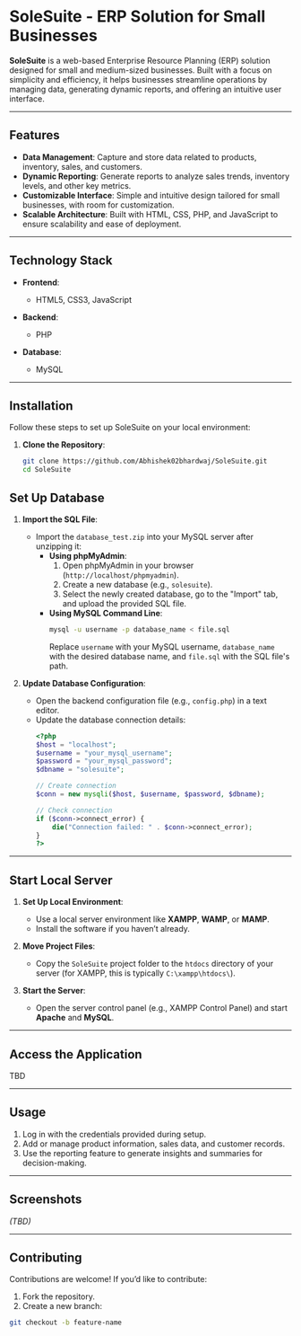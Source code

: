 # SoleSuite - ERP Solution for Small Businesses  

**SoleSuite** is a web-based Enterprise Resource Planning (ERP) solution designed for small and medium-sized businesses. Built with a focus on simplicity and efficiency, it helps businesses streamline operations by managing data, generating dynamic reports, and offering an intuitive user interface.  

---

## Features  

- **Data Management**: Capture and store data related to products, inventory, sales, and customers.  
- **Dynamic Reporting**: Generate reports to analyze sales trends, inventory levels, and other key metrics.  
- **Customizable Interface**: Simple and intuitive design tailored for small businesses, with room for customization.  
- **Scalable Architecture**: Built with HTML, CSS, PHP, and JavaScript to ensure scalability and ease of deployment.  

---

## Technology Stack  

- **Frontend**:  
  - HTML5, CSS3, JavaScript  

- **Backend**:  
  - PHP  

- **Database**:  
  - MySQL  

---

## Installation  

Follow these steps to set up SoleSuite on your local environment:  

1. **Clone the Repository**:  
   ```bash
   git clone https://github.com/Abhishek02bhardwaj/SoleSuite.git
   cd SoleSuite
## Set Up Database  

1. **Import the SQL File**:  
   - Import the `database_test.zip` into your MySQL server after unzipping it:  
     - **Using phpMyAdmin**:  
       1. Open phpMyAdmin in your browser (`http://localhost/phpmyadmin`).  
       2. Create a new database (e.g., `solesuite`).  
       3. Select the newly created database, go to the "Import" tab, and upload the provided SQL file.  
     - **Using MySQL Command Line**:  
       ```bash
       mysql -u username -p database_name < file.sql
       ```  
       Replace `username` with your MySQL username, `database_name` with the desired database name, and `file.sql` with the SQL file's path.  

2. **Update Database Configuration**:  
   - Open the backend configuration file (e.g., `config.php`) in a text editor.  
   - Update the database connection details:  
     ```php
     <?php
     $host = "localhost";
     $username = "your_mysql_username";
     $password = "your_mysql_password";
     $dbname = "solesuite";

     // Create connection
     $conn = new mysqli($host, $username, $password, $dbname);

     // Check connection
     if ($conn->connect_error) {
         die("Connection failed: " . $conn->connect_error);
     }
     ?>
     ```  

---

## Start Local Server  

1. **Set Up Local Environment**:  
   - Use a local server environment like **XAMPP**, **WAMP**, or **MAMP**.  
   - Install the software if you haven’t already.  

2. **Move Project Files**:  
   - Copy the `SoleSuite` project folder to the `htdocs` directory of your server (for XAMPP, this is typically `C:\xampp\htdocs\`).  

3. **Start the Server**:  
   - Open the server control panel (e.g., XAMPP Control Panel) and start **Apache** and **MySQL**.  

---

## Access the Application  

TBD  

---

## Usage  

1. Log in with the credentials provided during setup.  
2. Add or manage product information, sales data, and customer records.  
3. Use the reporting feature to generate insights and summaries for decision-making.  

---

## Screenshots  

*(TBD)*  

---

## Contributing  

Contributions are welcome! If you’d like to contribute:  
1. Fork the repository.  
2. Create a new branch:  
```bash
git checkout -b feature-name

